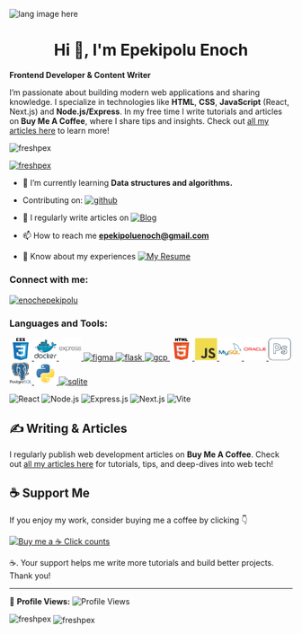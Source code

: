 <p align="left"><img width=15%" src="https://github.com/alansmathew/alansmathew/raw/master/lang.gif" alt="lang image here" /></p>



<h1 align="center">Hi 👋, I'm Epekipolu Enoch</h1>

**Frontend Developer & Content Writer**

I’m passionate about building modern web applications and sharing knowledge. I specialize in technologies like **HTML**, **CSS**, **JavaScript** (React, Next.js) and **Node.js/Express**. In my free time I write tutorials and articles on **Buy Me A Coffee**, where I share tips and insights. Check out [all my articles here](https://www.freshpex.xyz) to learn more!


<p align="left"> <img src="https://komarev.com/ghpvc/?username=freshpex&label=Profile%20views&color=0e75b6&style=flat" alt="freshpex" /> </p>

<p align="left"> <a href="https://github.com/ryo-ma/github-profile-trophy"><img src="https://github-profile-trophy.vercel.app/?username=freshpex" alt="freshpex" /></a> </p>

- 🌱 I’m currently learning **Data structures and algorithms.**
 
 - Contributing on:
 [![github](https://img.shields.io/badge/-Contributions-blue)](https://github.com/)
 
 
<!-- - 👨‍💻 All of my projects are available at [website](https://freshpex.com) -->

- 📝 I regularly write articles on
 [![Blog](https://img.shields.io/badge/Blog_Post-000?style=for-the-badge&logo=ko-fi&logoColor=white)]([https://www.freshpex.xyz])

- 📫 How to reach me **epekipoluenoch@gmail.com**

- 📄 Know about my experiences
  [![My Resume](https://img.shields.io/badge/My%20Resume-Link%20Here-blue)](https://docs.google.com/document/d/1e2nW_d-I7SS9OCzBLyrfc07whEqvCJiIuf2zsRue9H8/edit?usp=sharing)

<h3 align="left">Connect with me:</h3>
<p align="left">
<a href="https://linkedin.com/in/enochepekipolu" target="blank"><img align="center" src="https://raw.githubusercontent.com/rahuldkjain/github-profile-readme-generator/master/src/images/icons/Social/linked-in-alt.svg" alt="enochepekipolu" height="30" width="40" /></a>
</p>

<h3 align="left">Languages and Tools:</h3>
<p align="left"> <a href="https://www.w3schools.com/css/" target="_blank" rel="noreferrer"> <img src="https://raw.githubusercontent.com/devicons/devicon/master/icons/css3/css3-original-wordmark.svg" alt="css3" width="40" height="40"/> </a> <a href="https://www.docker.com/" target="_blank" rel="noreferrer"> <img src="https://raw.githubusercontent.com/devicons/devicon/master/icons/docker/docker-original-wordmark.svg" alt="docker" width="40" height="40"/> </a> <a href="https://expressjs.com" target="_blank" rel="noreferrer"> <img src="https://raw.githubusercontent.com/devicons/devicon/master/icons/express/express-original-wordmark.svg" alt="express" width="40" height="40"/> </a> <a href="https://www.figma.com/" target="_blank" rel="noreferrer"> <img src="https://www.vectorlogo.zone/logos/figma/figma-icon.svg" alt="figma" width="40" height="40"/> </a> <a href="https://flask.palletsprojects.com/" target="_blank" rel="noreferrer"> <img src="https://www.vectorlogo.zone/logos/pocoo_flask/pocoo_flask-icon.svg" alt="flask" width="40" height="40"/> </a> <a href="https://cloud.google.com" target="_blank" rel="noreferrer"> <img src="https://www.vectorlogo.zone/logos/google_cloud/google_cloud-icon.svg" alt="gcp" width="40" height="40"/> </a> <a href="https://www.w3.org/html/" target="_blank" rel="noreferrer"> <img src="https://raw.githubusercontent.com/devicons/devicon/master/icons/html5/html5-original-wordmark.svg" alt="html5" width="40" height="40"/> </a> <a href="https://developer.mozilla.org/en-US/docs/Web/JavaScript" target="_blank" rel="noreferrer"> <img src="https://raw.githubusercontent.com/devicons/devicon/master/icons/javascript/javascript-original.svg" alt="javascript" width="40" height="40"/> </a> <a href="https://www.mysql.com/" target="_blank" rel="noreferrer"> <img src="https://raw.githubusercontent.com/devicons/devicon/master/icons/mysql/mysql-original-wordmark.svg" alt="mysql" width="40" height="40"/> </a> <a href="https://www.oracle.com/" target="_blank" rel="noreferrer"> <img src="https://raw.githubusercontent.com/devicons/devicon/master/icons/oracle/oracle-original.svg" alt="oracle" width="40" height="40"/> </a> <a href="https://www.photoshop.com/en" target="_blank" rel="noreferrer"> <img src="https://raw.githubusercontent.com/devicons/devicon/master/icons/photoshop/photoshop-line.svg" alt="photoshop" width="40" height="40"/> </a> <a href="https://www.postgresql.org" target="_blank" rel="noreferrer"> <img src="https://raw.githubusercontent.com/devicons/devicon/master/icons/postgresql/postgresql-original-wordmark.svg" alt="postgresql" width="40" height="40"/> </a> <a href="https://www.python.org" target="_blank" rel="noreferrer"> <img src="https://raw.githubusercontent.com/devicons/devicon/master/icons/python/python-original.svg" alt="python" width="40" height="40"/> </a> <a href="https://www.sqlite.org/" target="_blank" rel="noreferrer"> <img src="https://www.vectorlogo.zone/logos/sqlite/sqlite-icon.svg" alt="sqlite" width="40" height="40"/> </a> </p>

![React](https://img.shields.io/badge/React-20232A?style=for-the-badge&logo=react&logoColor=61DAFB) 
![Node.js](https://img.shields.io/badge/Node.js-339933?style=for-the-badge&logo=node.js&logoColor=white) 
![Express.js](https://img.shields.io/badge/Express.js-404D59?style=for-the-badge&logo=express&logoColor=white) 
![Next.js](https://img.shields.io/badge/Next.js-000000?style=for-the-badge&logo=nextdotjs&logoColor=white) 
![Vite](https://img.shields.io/badge/Vite-646CFF?style=for-the-badge&logo=vite&logoColor=white)

## ✍️ Writing & Articles
I regularly publish web development articles on **Buy Me A Coffee**. Check out [all my articles here](https://www.freshpex.xyz) for tutorials, tips, and deep-dives into web tech!

## ☕ Support Me
If you enjoy my work, consider buying me a coffee by clicking 👇
<!-- LINKCOUNTER-START -->
[![Buy me a ☕️ Click counts][badge]][go]
<!-- LINKCOUNTER-END --> 
[badge]: https://img.shields.io/badge/dynamic/json?color=blue&label=Coffee%20Clicks&query=message&url=https://buymeacoffeefreshpex.vercel.app/api/count
[go]: https://buymeacoffeefreshpex.vercel.app/api/go

 ☕. Your support helps me write more tutorials and build better projects. Thank you!

---

👀 **Profile Views:** ![Profile Views](https://komarev.com/ghpvc/?username=freshpex&style=flat-square)


<p><img align="left" src="https://github-readme-stats.vercel.app/api/top-langs?username=freshpex&show_icons=true&locale=en&layout=compact" alt="freshpex" /></p>

<p>&nbsp;<img align="center" src="https://github-readme-stats.vercel.app/api?username=freshpex&show_icons=true&locale=en" alt="freshpex" /></p>
